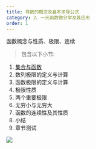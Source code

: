 ```yaml
---
title: 导数的概念及基本求导公式
category: 2、一元函数微分学及其应用
order: 1
---
```


函数概念与性质、极限、连续

> 包含以下小节:

1. [集合与函数](https://bashendixie.github.io/mathematics/%E5%87%BD%E6%95%B0%E3%80%81%E6%9E%81%E9%99%90%E4%B8%8E%E8%BF%9E%E7%BB%AD/%E9%9B%86%E5%90%88%E4%B8%8E%E5%87%BD%E6%95%B0/) 
2. 数列极限的定义与计算
3. 函数极限的定义与计算
4. 极限性质
5. 两个重要极限
6. 无穷小与无穷大
7. 函数的连续性及其性质
8. 小结
9. 章节测试

![](//placehold.it/800x600)
